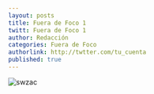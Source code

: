 ```yaml
---
layout: posts 
title: Fuera de Foco 1
twitt: Fuera de Foco 1
author: Redacción 
categories: Fuera de Foco
authorlink: http://twtter.com/tu_cuenta 
published: true
---
```


![swzac](http://i.imgur.com/dE80ktPm.jpg)
